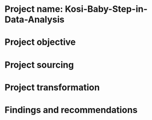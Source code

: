 # Project name: Kosi-Baby-Step-in-Data-Analysis

 
# Project objective


# Project sourcing


# Project transformation


# Findings and recommendations
